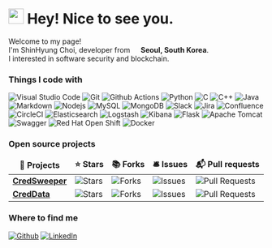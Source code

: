 <h1><img src="https://emojis.slackmojis.com/emojis/images/1531849430/4246/blob-sunglasses.gif?1531849430" width="30"/> Hey! Nice to see you.</h1>

<p>Welcome to my page!</br>
I'm ShinHyung Choi, developer from <img src="https://cdn-icons-png.flaticon.com/512/197/197582.png" width="13"/> <b>Seoul, South Korea</b>.</br>
I interested in software security and blockchain.</p>
<h3>Things I code with</h3>
<p>
  <img alt="Visual Studio Code" src="https://img.shields.io/badge/-Visual Studio Code-007ACC?
  style=flat-square&logo=Visual Studio Code&logoColor=white" />
  <img alt="Git" src="https://img.shields.io/badge/-Git-F05032?style=flat-square&logo=git&logoColor=white" />
  <img alt="Github Actions" src="https://img.shields.io/badge/-Github_Actions-2088FF?style=flat-square&logo=github-actions&logoColor=white" />
  <img alt="Python" src="https://img.shields.io/badge/-Python-3776AB?style=flat-square&logo=Python&logoColor=white" />
  <img alt="C" src="https://img.shields.io/badge/-C-A8B9CC?style=flat-square&logo=C&logoColor=white" />
  <img alt="C++" src="https://img.shields.io/badge/-C++-00599C?style=flat-square&logo=C%2B%2B&logoColor=white" />
  <img alt="Java" src="https://img.shields.io/badge/-Java-007396?style=flat-square&logo=Java&logoColor=white" />
  <img alt="Markdown" src="https://img.shields.io/badge/-Markdown-000000?style=flat-square&logo=Markdown&logoColor=white" />
  <img alt="Nodejs" src="https://img.shields.io/badge/-Nodejs-339933?style=flat-square&logo=Node.js&logoColor=white" />
  <img alt="MySQL" src="https://img.shields.io/badge/-MySQL-4479A1?style=flat-square&logo=MySQL&logoColor=white" />
  <img alt="MongoDB" src="https://img.shields.io/badge/-MongoDB-47A248?style=flat-square&logo=mongodb&logoColor=white" />
  <img alt="Slack" src="https://img.shields.io/badge/-Slack-4A154B?style=flat-square&logo=Slack&logoColor=white" />
  <img alt="Jira" src="https://img.shields.io/badge/-Jira-0052CC?style=flat-square&logo=Jira&logoColor=white" />
  <img alt="Confluence" src="https://img.shields.io/badge/-Confluence-172B4D?style=flat-square&logo=Confluence&logoColor=white" />
  <img alt="CircleCI" src="https://img.shields.io/badge/-CircleCI-343434?style=flat-square&logo=CircleCI&logoColor=white" />
  <img alt="Elasticsearch" src="https://img.shields.io/badge/-Elasticsearch-005571?style=flat-square&logo=Elasticsearch&logoColor=white" />
  <img alt="Logstash" src="https://img.shields.io/badge/-Logstash-005571?style=flat-square&logo=Logstash&logoColor=white" />
  <img alt="Kibana" src="https://img.shields.io/badge/-Kibana-005571?style=flat-square&logo=Kibana&logoColor=white" />
  <img alt="Flask" src="https://img.shields.io/badge/-Flask-000000?style=flat-square&logo=Flask&logoColor=white" />
  <img alt="Apache Tomcat" src="https://img.shields.io/badge/-Apache Tomcat-F8DC75?style=flat-square&logo=Apache Tomcat&logoColor=white" />
  <img alt="Swagger" src="https://img.shields.io/badge/-Swagger-85EA2D?style=flat-square&logo=Swagger&logoColor=white" />
  <img alt="Red Hat Open Shift" src="https://img.shields.io/badge/-Red Hat Open Shift-EE0000?style=flat-square&logo=Red Hat Open Shift&logoColor=white" />
  <img alt="Docker" src="https://img.shields.io/badge/-Docker-2496ED?style=flat-square&logo=docker&logoColor=white" />

</p>
<h3>Open source projects</h3>
<table>
  <thead align="center">
    <tr border: none;>
      <td><b>🎁 Projects</b></td>
      <td><b>⭐ Stars</b></td>
      <td><b>📚 Forks</b></td>
      <td><b>🛎 Issues</b></td>
      <td><b>📬 Pull requests</b></td>
    </tr>
  </thead>
  <tbody>
    <tr>
      <td><a href="https://github.com/Samsung/CredSweeper"><b>CredSweeper</b></a></td>
      <td><img alt="Stars" src="https://img.shields.io/github/stars/Samsung/CredSweeper?style=flat-square&labelColor=343b41"/></td>
      <td><img alt="Forks" src="https://img.shields.io/github/forks/Samsung/CredSweeper?style=flat-square&labelColor=343b41"/></td>
      <td><img alt="Issues" src="https://img.shields.io/github/issues/Samsung/CredSweeper?style=flat-square&labelColor=343b41"/></td>
      <td><img alt="Pull Requests" src="https://img.shields.io/github/issues-pr/Samsung/CredSweeper?style=flat-square&labelColor=343b41"/></td>
    </tr>
	  <tr>
      <td><a href="https://github.com/Samsung/CredData"><b>CredData</b></a></td>
      <td><img alt="Stars" src="https://img.shields.io/github/stars/Samsung/CredData?style=flat-square&labelColor=343b41"/></td>
      <td><img alt="Forks" src="https://img.shields.io/github/forks/Samsung/CredData?style=flat-square&labelColor=343b41"/></td>
      <td><img alt="Issues" src="https://img.shields.io/github/issues/Samsung/CredData?style=flat-square&labelColor=343b41"/></td>
      <td><img alt="Pull Requests" src="https://img.shields.io/github/issues-pr/Samsung/CredData?style=flat-square&labelColor=343b41"/></td>
    </tr>
  </tbody>
</table>

<h3>Where to find me</h3>
<p><a href="https://github.com/csh519" target="_blank"><img alt="Github" src="https://img.shields.io/badge/GitHub-%2312100E.svg?&style=for-the-badge&logo=Github&logoColor=white" /></a> <a href="https://www.linkedin.com/in/%EC%8B%A0%ED%98%95-%EC%B5%9C-aa538b153" target="_blank"><img alt="LinkedIn" src="https://img.shields.io/badge/linkedin-%230077B5.svg?&style=for-the-badge&logo=linkedin&logoColor=white" /></a>
</p>
